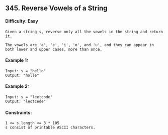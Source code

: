 ## 345. Reverse Vowels of a String

#### Difficulty: Easy

```
Given a string s, reverse only all the vowels in the string and return it.

The vowels are 'a', 'e', 'i', 'o', and 'u', and they can appear in both lower and upper cases, more than once.
```

#### Example 1:

```
Input: s = "hello"
Output: "holle"
```

#### Example 2:

```
Input: s = "leetcode"
Output: "leotcede"
```

#### Constraints:

```
1 <= s.length <= 3 * 105
s consist of printable ASCII characters.
```
